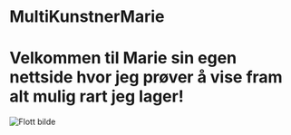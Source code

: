 # MultiKunstnerMarie
# Velkommen til Marie sin egen nettside hvor jeg prøver å vise fram alt mulig rart jeg lager!

![Flott bilde]((https://github.com/marieherm/MultiKunstnerMarie/blob/main/docs/assets/css/COLOURBOX38051110.jpg))
